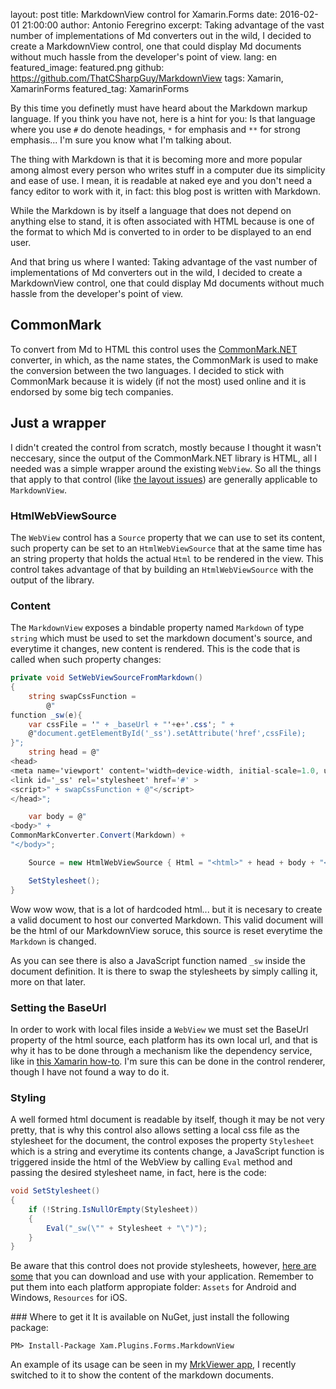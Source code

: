 layout: post
title: MarkdownView control for Xamarin.Forms
date: 2016-02-01 21:00:00
author: Antonio Feregrino
excerpt: Taking advantage of the vast number of implementations of Md converters out in the wild, I decided to create a MarkdownView control, one that could display Md documents without much hassle from the developer's point of view.
lang: en
featured_image: featured.png
github: https://github.com/ThatCSharpGuy/MarkdownView
tags: Xamarin, XamarinForms
featured_tag: XamarinForms

By this time you definetly must have heard about the Markdown markup language. If you think you have not, here is a hint for you: Is that language where you use `#` do denote headings, `*` for emphasis and `**` for strong emphasis... I'm sure you know what I'm talking about. 

The thing with Markdown is that it is becoming more and more popular among almost every person who writes stuff in a computer due its simplicity and ease of use. I mean, it is readable at naked eye and you don't need a fancy editor to work with it, in fact: this blog post is written with Markdown.

While the Markdown is by itself a language that does not depend on anything else to stand, it is often associated with HTML because is one of the format to which Md is converted to in order to be displayed to an end user.  
 
And that bring us where I wanted: Taking advantage of the vast number of implementations of Md converters out in the wild, I decided to create a MarkdownView control, one that could display Md documents without much hassle from the developer's point of view.  
  
## CommonMark  
To convert from Md to HTML this control uses the <a href="https://github.com/Knagis/CommonMark.NET" target="_blank">CommonMark.NET</a> converter, in which, as the name states, the CommonMark is used to make the conversion between the two languages. I decided to stick with CommonMark because it is widely (if not the most) used online and it is endorsed by some big tech companies.  

## Just a wrapper  
I didn't created the control from scratch, mostly because I thought it wasn't neccesary, since the output of the CommonMark.NET library is HTML, all I needed was a simple wrapper around the existing `WebView`. So all the things that apply to that control (like <a href="https://developer.xamarin.com/guides/xamarin-forms/user-interface/webview/#Layout" target="_blank" >the layout issues</a>) are generally applicable to `MarkdownView`.

### HtmlWebViewSource  
The `WebView` control has a `Source` property that we can use to set its content, such property can be set to an `HtmlWebViewSource` that at the same time has an string property that holds the actual `Html` to be rendered in the view. This control takes advantage of that by building an `HtmlWebViewSource` with the output of the library.  

### Content  
The `MarkdownView` exposes a bindable property named `Markdown` of type `string` which must be used to set the markdown document's source, and everytime it changes, new content is rendered. This is the code that is called when such property changes:  

```csharp  
private void SetWebViewSourceFromMarkdown()
{
    string swapCssFunction =
        @"
function _sw(e){ 
    var cssFile = '" + _baseUrl + "'+e+'.css'; " +
    @"document.getElementById('_ss').setAttribute('href',cssFile);
}";
    string head = @"
<head>
<meta name='viewport' content='width=device-width, initial-scale=1.0, user-scalable=no'>
<link id='_ss' rel='stylesheet' href='#' >
<script>" + swapCssFunction + @"</script>
</head>";

    var body = @"
<body>" +
CommonMarkConverter.Convert(Markdown) + 
"</body>";

    Source = new HtmlWebViewSource { Html = "<html>" + head + body + "</html>", BaseUrl = _baseUrl };

    SetStylesheet();
}
```  

Wow wow wow, that is a lot of hardcoded html... but it is necesary to create a valid document to host our converted Markdown. This valid document will be the html of our MarkdownView soruce, this source is reset everytime the `Markdown` is changed. 

As you can see there is also a JavaScript function named `_sw` inside the document definition. It is there to swap the stylesheets by simply calling it, more on that later.  

### Setting the BaseUrl  
In order to work with local files inside a `WebView` we must set the BaseUrl property of the html source, each platform has its own local url, and that is why it has to be done through a mechanism like the dependency service, like in <a rel="nofollow" target="_blank" href="https://developer.xamarin.com/guides/xamarin-forms/user-interface/webview/#Local_HTML_Content">this Xamarin how-to</a>. I'm sure this can be done in the control renderer, though I have not found a way to do it.  

### Styling  
A well formed html document is readable by itself, though it may be not very pretty, that is why this control also allows setting a local css file as the stylesheet for the document, the control exposes the property `Stylesheet` which is a string and everytime its contents change, a JavaScript function is triggered inside the html of the WebView by calling `Eval` method and passing the desired stylesheet name, in fact, here is the code:

```csharp  
void SetStylesheet()
{
    if (!String.IsNullOrEmpty(Stylesheet))
    {
        Eval("_sw(\"" + Stylesheet + "\")");
    }
}
```  
  
Be aware that this control does not provide stylesheets, however, <a href="https://github.com/jasonm23/markdown-css-themes" target="_blank">here are some</a> that you can download and use with your application. Remember to put them into each platform appropiate folder: `Assets` for Android and Windows, `Resources` for iOS.    

### Where to get it
It is available on NuGet, just install the following package:

```  
PM> Install-Package Xam.Plugins.Forms.MarkdownView
```  

An example of its usage can be seen in my [MrkViewer app](/MrkViewer), I recently switched to it to show the content of the markdown documents. 
